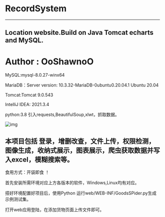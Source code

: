 # RecordSystem
---
Location website.Build on Java Tomcat echarts and MySQL. 
---
# Author : OoShawnoO

MySQL:mysql-8.0.27-winx64

MariaDB：Server version: 10.3.32-MariaDB-0ubuntu0.20.04.1 Ubuntu 20.04

Tomcat:Tomcat 9.0.543

IntelliJ IDEA: 2021.3.4

python:3.8 引入requests,BeautifulSoup,xlwt，抓取数据。

![img](https://github.com/OoShawnoO/RecordSystem/blob/main/WEB-INF/image/2.gif)

本项目包括 登录，增删改查，文件上传，权限检测，图像生成，收纳式展示，图表展示，爬虫获取数据并写入excel，模糊搜索等。
----------------------------------------------------------------------------------------------

食用方式：开袋即食 ！

首先安装所需环境对应上方各版本的软件，Windows,Linux均有对应。

搭好环境配置好项目后，使用Python 运行web/WEB-INF/GoodsSPider.py生成示例测试集。

打开web应用登陆，在添加货物页面上传文件即可。
